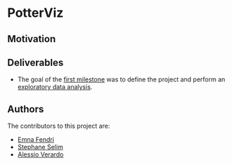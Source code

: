# PotterViz
## Motivation
## Deliverables
- The goal of the [first milestone](pdf/milestone1.md) was to define the project and perform an [exploratory data analysis](python/exploratory_data_analysis.ipynb). 
## Authors
The contributors to this project are:
- [Emna Fendri](https://github.com/Emna-FENDRI)
- [Stephane Selim](https://github.com/stefnans)
- [Alessio Verardo](https://github.com/AlessioVerardo)
